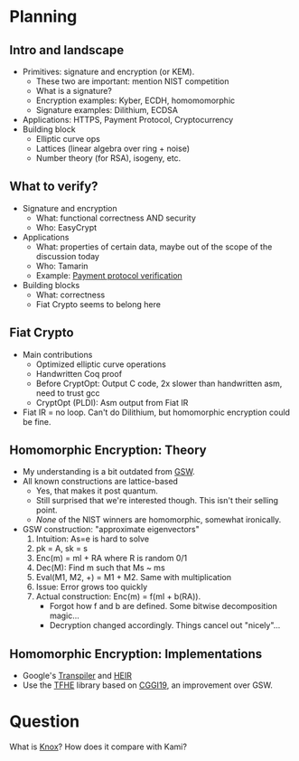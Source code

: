 # Planning

## Intro and landscape

* Primitives: signature and encryption (or KEM).
	* These two are important: mention NIST competition
	* What is a signature?
	* Encryption examples: Kyber, ECDH, homomomorphic
	* Signature examples: Dilithium, ECDSA
* Applications: HTTPS, Payment Protocol, Cryptocurrency
* Building block
	* Elliptic curve ops
	* Lattices (linear algebra over ring + noise)
	* Number theory (for RSA), isogeny, etc.

## What to verify?

* Signature and encryption
	* What: functional correctness AND security
	* Who: EasyCrypt
* Applications
	* What: properties of certain data, maybe out of the scope of the discussion today
	* Who: Tamarin
	* Example: [Payment protocol verification](https://ieeexplore.ieee.org/document/9519404)
* Building blocks
	* What: correctness
	* Fiat Crypto seems to belong here

## Fiat Crypto

* Main contributions
	* Optimized elliptic curve operations
	* Handwritten Coq proof
	* Before CryptOpt: Output C code, 2x slower than handwritten asm, need to trust gcc
	* CryptOpt (PLDI): Asm output from Fiat IR
* Fiat IR = no loop. Can't do Dilithium, but homomorphic encryption could be fine.

## Homomorphic Encryption: Theory

* My understanding is a bit outdated from [GSW](https://eprint.iacr.org/2013/340.pdf).
* All known constructions are lattice-based
	* Yes, that makes it post quantum.
	* Still surprised that we're interested though. This isn't their selling point.
	* *None* of the NIST winners are homomorphic, somewhat ironically.
* GSW construction: "approximate eigenvectors"
	1. Intuition: As=e is hard to solve
	1. pk = A, sk = s
	1. Enc(m) = mI + RA where R is random 0/1
	1. Dec(M): Find m such that Ms ~ ms
	1. Eval(M1, M2, +) = M1 + M2. Same with multiplication
	1. Issue: Error grows too quickly
	1. Actual construction: Enc(m) = f(mI + b(RA)).
		* Forgot how f and b are defined. Some bitwise decomposition magic...
		* Decryption changed accordingly. Things cancel out "nicely"...

## Homomorphic Encryption: Implementations

* Google's [Transpiler](https://github.com/google/fully-homomorphic-encryption) and [HEIR](https://heir.dev/)
* Use the [TFHE](https://tfhe.github.io/tfhe/) library based on [CGGI19](https://eprint.iacr.org/2018/421), an improvement over GSW.

# Question

What is [Knox](https://github.com/anishathalye/knox)? How does it compare with Kami?
